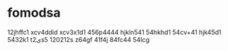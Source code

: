 # fomodsa
12jhffc1
xcv4ddid
xcv3x1d1
456p4444
hjkln541
54hkhd1
54cv+41
hjk45d1
5432k1
t2یs5
120212s
z64gf
41f4j
84fc44
54lcg
